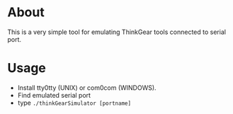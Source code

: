 # About
This is a very simple tool for emulating ThinkGear tools connected to serial port.

# Usage
* Install tty0tty (UNIX) or com0com (WINDOWS).
* Find emulated serial port
* type ```./thinkGearSimulator [portname]```

